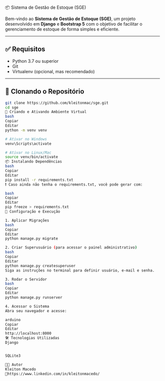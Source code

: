 📦 Sistema de Gestão de Estoque (SGE)

Bem-vindo ao **Sistema de Gestão de Estoque (SGE)**, um projeto desenvolvido em **Django** e **Bootstrap 5** com o objetivo de facilitar o gerenciamento de estoque de forma simples e eficiente.

---

## ✅ Requisitos

- Python 3.7 ou superior
- Git
- Virtualenv (opcional, mas recomendado)

---

## 🚀 Clonando o Repositório

```bash
git clone https://github.com/kleitonmac/sge.git
cd sge
🧪 Criando e Ativando Ambiente Virtual
bash
Copiar
Editar
python -m venv venv

# Ativar no Windows
venv\Scripts\activate

# Ativar no Linux/Mac
source venv/bin/activate
📦 Instalando Dependências
bash
Copiar
Editar
pip install -r requirements.txt
❗ Caso ainda não tenha o requirements.txt, você pode gerar com:

bash
Copiar
Editar
pip freeze > requirements.txt
🔧 Configuração e Execução

1. Aplicar Migrações
bash
Copiar
Editar
python manage.py migrate

2. Criar Superusuário (para acessar o painel administrativo)
bash
Copiar
Editar
python manage.py createsuperuser
Siga as instruções no terminal para definir usuário, e-mail e senha.

3. Rodar o Servidor
bash
Copiar
Editar
python manage.py runserver

4. Acessar o Sistema
Abra seu navegador e acesse:

arduino
Copiar
Editar
http://localhost:8000
🛠 Tecnologias Utilizadas
Django


SQLite3

👨‍💻 Autor
Kleiton Macedo
🔗https://www.linkedin.com/in/kleitonmacedo/
